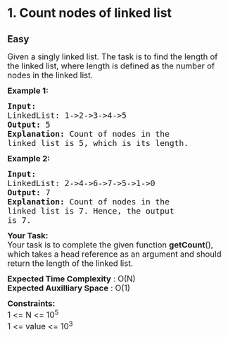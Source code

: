 # 1. Count nodes of linked list
## Easy
<div class="problem-statement">
                <p></p><p><span style="font-size:18px">Given a singly linked list. The task is to find the length of the linked list, where length is defined as the number of nodes in the linked list.</span></p>

<p><strong><span style="font-size:18px">Example 1:</span></strong></p>

<pre><strong><span style="font-size:18px">Input:
</span></strong><span style="font-size:18px">LinkedList: 1-&gt;2-&gt;3-&gt;4-&gt;5
<strong>Output: </strong>5<strong>
Explanation: </strong>Count of nodes in the 
linked list is 5, which is its length.</span>
</pre>

<p><strong><span style="font-size:18px">Example 2:</span></strong></p>

<pre><strong><span style="font-size:18px">Input:
</span></strong><span style="font-size:18px">LinkedList: 2-&gt;4-&gt;6-&gt;7-&gt;5-&gt;1-&gt;0
<strong>Output: </strong>7<strong>
Explanation: </strong>Count of nodes in the
linked list is 7. Hence, the output
is 7.</span></pre>

<p><span style="font-size:18px"><strong>Your Task:</strong><br>
Your task is to complete the given function <strong>getCount</strong>(), which takes a head reference as an argument and should return the length of the linked list.</span></p>

<p><span style="font-size:18px"><strong>Expected Time Complexity</strong> : O(N)<br>
<strong>Expected Auxilliary Space</strong> : O(1)</span></p>

<p><span style="font-size:18px"><strong>Constraints:</strong><br>
1 &lt;= N &lt;= 10<sup style="">5</sup><br>
1 &lt;= value &lt;= 10<sup style="">3</sup></span></p>

<p>&nbsp;</p>
 <p></p>
            </div>